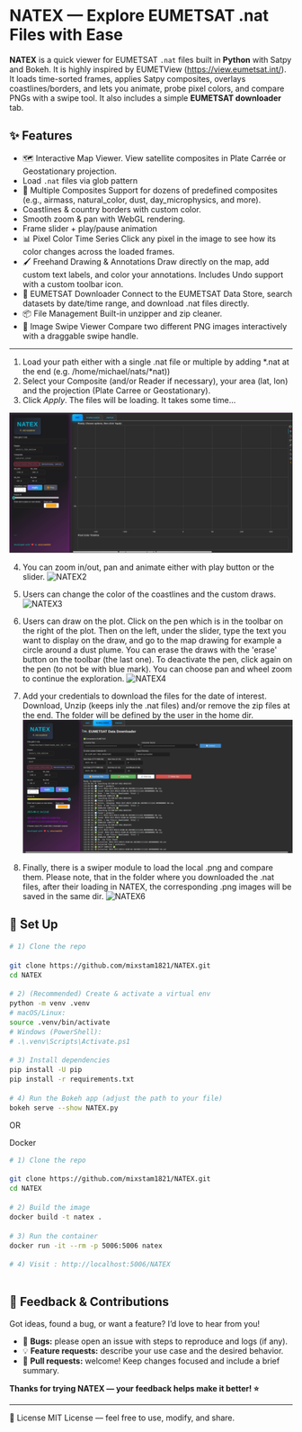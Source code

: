 # NATEX — Explore EUMETSAT .nat Files with Ease

**NATEX** is a quick viewer for EUMETSAT `.nat` files built in **Python** with Satpy and Bokeh. It is highly inspired by EUMETView (https://view.eumetsat.int/).  
It loads time-sorted frames, applies Satpy composites, overlays coastlines/borders, and lets you animate, probe pixel colors, and compare PNGs with a swipe tool. It also includes a simple **EUMETSAT downloader** tab.

## ✨ Features
- 🗺 Interactive Map Viewer. View satellite composites in Plate Carrée or Geostationary projection.
- Load `.nat` files via glob pattern
- 🌈 Multiple Composites Support for dozens of predefined composites (e.g., airmass, natural_color, dust, day_microphysics, and more).
- Coastlines & country borders with custom color.
- Smooth zoom & pan with WebGL rendering.
- Frame slider + play/pause animation
- 📊 Pixel Color Time Series Click any pixel in the image to see how its color changes across the loaded frames.
- 🖌 Freehand Drawing & Annotations Draw directly on the map, add custom text labels, and color your annotations. Includes Undo support with a custom toolbar icon.
- 📡 EUMETSAT Downloader Connect to the EUMETSAT Data Store, search datasets by date/time range, and download .nat files directly.
- 📦 File Management Built-in unzipper and zip cleaner.
- 🔄 Image Swipe Viewer Compare two different PNG images interactively with a draggable swipe handle.

---

1) Load your path either with a single .nat file or multiple by adding *.nat at the end (e.g. /home/michael/nats/*nat))
2) Select your Composite (and/or Reader if necessary), your area (lat, lon) and the projection (Plate Carree or Geostationary).
3) Click *Apply*. The files will be loading. It takes some time...
   
![NATEX1](assets/natex1.gif)

4) You can zoom in/out, pan and animate either with play button or the slider.
![NATEX2](assets/natex2.gif)

5) Users can change the color of the coastlines and the custom draws.
![NATEX3](assets/natex3.gif)

6) Users can draw on the plot. Click on the pen which is in the toolbar on the right of the plot. Then on the left, under the slider, type the text you want to display on the draw, and go to the map drawing for example a circle around a dust plume. You can erase the draws with the 'erase' button on the toolbar (the last one). To deactivate the pen, click again on the pen (to not be with blue mark). You can choose pan and wheel zoom to continue the exploration.
![NATEX4](assets/natex4.gif)

7) Add your credentials to download the files for the date of interest. Download, Unzip (keeps inly the .nat files) and/or remove the zip files at the end. The folder will be defined by the user in the home dir.
![NATEX5](assets/natex5.gif)

8) Finally, there is a swiper module to load the local .png and compare them. Please note, that in the folder where you downloaded the .nat files, after their loading in NATEX, the corresponding .png images will be saved in the same dir.
![NATEX6](assets/natex6.gif)



## 🧰 Set Up


```bash
# 1) Clone the repo

git clone https://github.com/mixstam1821/NATEX.git
cd NATEX

# 2) (Recommended) Create & activate a virtual env
python -m venv .venv
# macOS/Linux:
source .venv/bin/activate
# Windows (PowerShell):
# .\.venv\Scripts\Activate.ps1

# 3) Install dependencies
pip install -U pip
pip install -r requirements.txt

# 4) Run the Bokeh app (adjust the path to your file)
bokeh serve --show NATEX.py
```

OR

Docker

```bash
# 1) Clone the repo

git clone https://github.com/mixstam1821/NATEX.git
cd NATEX

# 2) Build the image
docker build -t natex .

# 3) Run the container
docker run -it --rm -p 5006:5006 natex

# 4) Visit : http://localhost:5006/NATEX
 
```

## 🙌 Feedback & Contributions

Got ideas, found a bug, or want a feature? I’d love to hear from you!

- 🐞 **Bugs:** please open an issue with steps to reproduce and logs (if any).
- 💡 **Feature requests:** describe your use case and the desired behavior.
- 🔧 **Pull requests:** welcome! Keep changes focused and include a brief summary.

**Thanks for trying NATEX — your feedback helps make it better! ⭐**

---

📜 License
MIT License — feel free to use, modify, and share.

